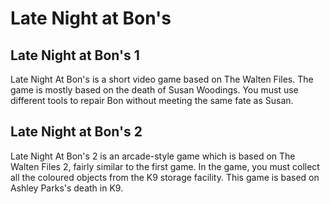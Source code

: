 # Late Night at Bon's

## Late Night at Bon's 1

Late Night At Bon's is a short video game based on The Walten Files. The game is mostly based on the death of Susan Woodings. You must use different tools to repair Bon without meeting the same fate as Susan.

## Late Night at Bon's 2

Late Night At Bon's 2 is an arcade-style game which is based on The Walten Files 2, fairly similar to the first game. In the game, you must collect all the coloured objects from the K9 storage facility. This game is based on Ashley Parks's death in K9.

